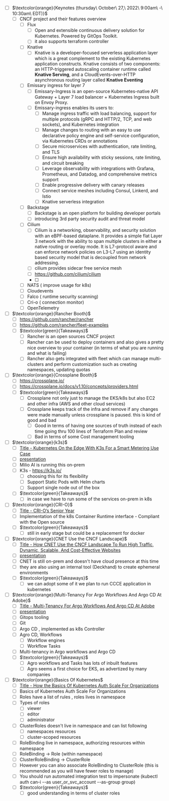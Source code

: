 - [ ] $\textcolor{orange}{Keynotes (thursday\ October\ 27,\ 2022\ 9:00am\ -\ 10:30am\ EDT)}$
  - [ ] CNCF project and their features overview
    - [ ] Flux 
      - [ ] Open and extensible continuous delivery solution for Kubernetes. Powered by GitOps Toolkit.
      - [ ] it also supports terraform controller
    - [ ] Knative
      - [ ] Knative is a developer-focused serverless application layer which is a great complement to the existing Kubernetes application constructs. Knative consists of two components: an HTTP-triggered autoscaling container runtime called **Knative Serving**, and a CloudEvents-over-HTTP asynchronous routing layer called **Knative Eventing**
    - [ ] Emissary ingress for layer 7
      - [ ] Emissary-Ingress is an open-source Kubernetes-native API Gateway + Layer 7 load balancer + Kubernetes Ingress built on Envoy Proxy.
      - [ ] Emissary-ingress enables its users to:
        - [ ] Manage ingress traffic with load balancing, support for multiple protocols (gRPC and HTTP/2, TCP, and web sockets), and Kubernetes integration
        - [ ] Manage changes to routing with an easy to use declarative policy engine and self-service configuration, via Kubernetes CRDs or annotations
        - [ ] Secure microservices with authentication, rate limiting, and TLS
        - [ ] Ensure high availability with sticky sessions, rate limiting, and circuit breaking
        - [ ] Leverage observability with integrations with Grafana, Prometheus, and Datadog, and comprehensive metrics support
        - [ ] Enable progressive delivery with canary releases
        - [ ] Connect service meshes including Consul, Linkerd, and Istio
        - [ ] Knative serverless integration
    - [ ] Backstage 
      - [ ] Backstage is an open platform for building developer portals
      - [ ] introducing 3rd party security audit and threat model
    - [ ] Cilium
      - [ ] Cilium is a networking, observability, and security solution with an eBPF-based dataplane. It provides a simple flat Layer 3 network with the ability to span multiple clusters in either a native routing or overlay mode. It is L7-protocol aware and can enforce network policies on L3-L7 using an identity based security model that is decoupled from network addressing.
      - [ ] cilium provides sidecar free service mesh
      - [ ] https://github.com/cilium/cilium
      - [ ] 
    - [ ] NATS ( improve usage for k8s)
    - [ ] Cloudevents 
    - [ ] Falco ( runtime security scanning)
    - [ ] Cri-o ( connection monitor)
    - [ ] OpenTelemetry
- [ ] $\textcolor{orange}{Rancher Booth}$
  - [ ] https://github.com/rancher/rancher
  - [ ] https://github.com/rancher/fleet-examples
  - [ ] $\textcolor{green}{Takeaways}$
    - [ ] Rancher is an open sources CNCF project
    - [ ] Rancher can be used to deploy containers and also gives a pretty nice overview to your container (in terms of what you are running and what is failing)
    - [ ] Rancher also gets integrated with fleet which can manage multi-clusters and perform customization such as creating namespaces, updating quotas
- [ ] $\textcolor{orange}{Crossplane Booth}$
  - [ ] https://crossplane.io/
  - [ ] https://crossplane.io/docs/v1.10/concepts/providers.html
  - [ ] $\textcolor{green}{Takeaways}$
    - [ ] Crossplane not only just to manage the EKS/k8s but also EC2 and other infra (AWS and other cloud services)
    - [ ] Crossplane keeps track of the infra and remove if any changes were made manually unless crossplane is paused. this is kind of good and bad 
      - [ ] Good in terms of having one sources of truth instead of each time going thru 100 lines of Terraform Plan and review
      - [ ] Bad in terms of some Cost management tooling
- [ ] $\textcolor{orange}{k3s}$
  - [ ] [Title - Kubernetes On the Edge With K3s For a Smart Metering Use Case](https://kccncna2022.sched.com/event/182GQ/kubernetes-on-the-edge-with-k3s-for-a-smart-metering-use-case-harry-lee-melio-ai?iframe=no&w=100%&sidebar=yes&bg=no)
  - [ ] [presentation](https://static.sched.com/hosted_files/kccncna2022/eb/Kubernetes%20On%20the%20Edge%20With%20K3s%20For%20a%20Smart%20Metering%20Use%20Case.pdf) 
  - [ ] Milio AI is running this on-prem 
  - [ ] K3s - https://k3s.io/ 
    - [ ] choosing this for its flexibility
    - [ ] Support Static Pods with Helm charts
    - [ ] Support single node out of the box
  - [ ] $\textcolor{green}{Takeaways}$
    - [ ] in case we have to run some of the services on-prem in k8s
- [ ] $\textcolor{orange}{CRI-O}$
  - [ ] [Title - CRI-O’s Senior Year](https://kccncna2022.sched.com/event/182Ok/cri-os-senior-year-peter-hunt-urvashi-mohnani-mrunal-patel-red-hat?iframe=no&w=100%&sidebar=yes&bg=no)
  - [ ] Implementation of the k8s Container Runtime interface - Compliant with the Open source
  - [ ] $\textcolor{green}{Takeaways}$
    - [ ] still in early stage but could be a replacement for docker
- [ ] $\textcolor{orange}{CNET Use the CNCF Landscape}$
  - [ ] [Title - How CNET Use the CNCF Landscape To Run High Traffic, Dynamic, Scalable, And Cost-Effective Websites](https://kccncna2022.sched.com/event/182F4/how-cnet-and-friends-use-the-cncf-landscape-to-run-high-traffic-dynamic-scalable-and-cost-effective-websites-corey-mcgalliard-red-ventures?iframe=no&w=100%&sidebar=yes&bg=no)
  - [ ] [presentation](https://static.sched.com/hosted_files/kccncna2022/57/How%20CNET%20%28And%20Friends%29%20Use%20the%20CNCF%20Landscape%20To%20Run%20High%20Traffic%2C%20Dynamic%2C%20Scaleable%2C%20And%20Cost-Effective%20Websites.pdf)
  - [ ] CNET is still on-prem and doesn't have cloud presence at this time
  - [ ] they are also using an internal tool (Deckhand) to create ephemeral environments 
  - [ ] $\textcolor{green}{Takeaways}$
    - [ ] we can adopt some of it we plan to run CCCE application in kubernetes
- [ ] $\textcolor{orange}{Multi-Tenancy For Argo Workflows And Argo CD At Adobe}$
  - [ ] [Title - Multi-Tenancy For Argo Workflows And Argo CD At Adobe](https://kccncna2022.sched.com/event/182Fw/multi-tenancy-for-argo-workflows-and-argo-cd-at-adobe-srinivas-malladi-adobe?iframe=no&w=100%&sidebar=yes&bg=no)
  - [ ] [presentation](https://static.sched.com/hosted_files/kccncna2022/45/KubeCon2022_argo_multi-tenancy.pdf)
  - [ ] Gitops tooling
  - [ ] Git
  - [ ] Argo CD , implemented as k8s Controller
  - [ ] Agro CD, Workflows
    - [ ] Workflow engines
    - [ ] Workflow Tasks
  - [ ] Multi-tenancy in Argo workflows and Argo CD
  - [ ] $\textcolor{green}{Takeaways}$
    - [ ] Agro workflows and Tasks has lots of inbuilt features 
    - [ ] Agro seems a first choice for EKS, as advertized by many companies

- [ ] $\textcolor{orange}{Basics Of Kubernetes$
  - [ ] [Title - How the Basics Of Kubernetes Auth Scale For Organizations](https://events.linuxfoundation.org/kubecon-cloudnativecon-north-america/program/schedule/)
  - [ ] Basics of Kubernetes Auth Scale For Organizations
  - [ ] Roles have a list of rules , roles lives in namespace
  - [ ] Types of roles
    - [ ] viewer
    - [ ] editor
    - [ ] administrator
  - [ ] ClusterRoles doesn't live in namespace and can list following
    - [ ] namespaces resources
    - [ ] cluster-scoped resources
  - [ ] RoleBinding live in namespace, authorizing resources within namespace
  - [ ] RoleBinding -> Role (within namespace)
  - [ ] ClusterRoleBinding -> ClusterRole
  - [ ] However you can also associate RoleBinding to ClusterRole (this is recommended as you will have fewer roles to manage)
  - [ ] You should run automated integration test to impersonate (kubectl auth can-i --as user_or_svc_account --as-group group)
  - [ ] $\textcolor{green}{Takeaways}$
    - [ ] good understanding in terms of cluster roles
